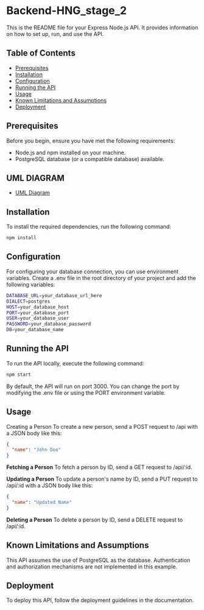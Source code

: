 # Backend-HNG_stage_2

This is the README file for your Express Node.js API. It provides information on how to set up, run, and use the API.

## Table of Contents

- [Prerequisites](#prerequisites)
- [Installation](#installation)
- [Configuration](#configuration)
- [Running the API](#running-the-api)
- [Usage](#usage)
- [Known Limitations and Assumptions](#known-limitations-and-assumptions)
- [Deployment](#deployment)

## Prerequisites

Before you begin, ensure you have met the following requirements:

- Node.js and npm installed on your machine.
- PostgreSQL database (or a compatible database) available.

## UML DIAGRAM

- [UML Diagram](https://drive.google.com/file/d/1m70hIiwFT4pBQO4hq20FXvbpz06JHT8N/view?usp=sharing)

## Installation

To install the required dependencies, run the following command:

```bash
npm install
```

## Configuration

For configuring your database connection, you can use environment variables. Create a .env file in the root directory of your project and add the following variables:

```bash
DATABASE_URL=your_database_url_here
DIALECT=postgres
HOST=your_database_host
PORT=your_database_port
USER=your_database_user
PASSWORD=your_database_password
DB=your_database_name
```

## Running the API

To run the API locally, execute the following command:

```bash
npm start
```

By default, the API will run on port 3000. You can change the port by modifying the .env file or using the PORT environment variable.

## Usage
Creating a Person
To create a new person, send a POST request to /api with a JSON body like this:

```json
{
  "name": "John Doe"
}
```

**Fetching a Person**
To fetch a person by ID, send a GET request to /api/:id.

**Updating a Person**
To update a person's name by ID, send a PUT request to /api/:id with a JSON body like this:

```json
{
  "name": "Updated Name"
}
```

**Deleting a Person**
To delete a person by ID, send a DELETE request to /api/:id.

## Known Limitations and Assumptions

This API assumes the use of PostgreSQL as the database.
Authentication and authorization mechanisms are not implemented in this example.

## Deployment
To deploy this API, follow the deployment guidelines in the documentation.
